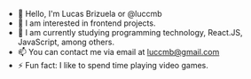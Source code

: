 - 👋 Hello, I'm Lucas Brizuela or @luccmb
- 👀 I am interested in frontend projects.
- 🌱 I am currently studying programming technology, React.JS, JavaScript, among others.
- 📫 You can contact me via email at luccmb@gmail.com
- ⚡ Fun fact: I like to spend time playing video games.

<!---
luccmb/luccmb is a ✨ special ✨ repository because its `README.md` (this file) appears on your GitHub profile.
You can click the Preview link to take a look at your changes.
--->
